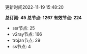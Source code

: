 更新时间2022-11-19 15:48:20

**总订阅: 45**
**总节点: 1267**
**有效节点: 224**
- ssr节点: 25
- v2ray节点: 166
- trojan节点: 29
- ss节点: 4
